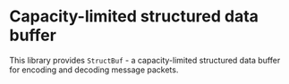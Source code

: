 Capacity-limited structured data buffer
=======================================

This library provides `StructBuf` - a capacity-limited structured data buffer for encoding and decoding message packets.
